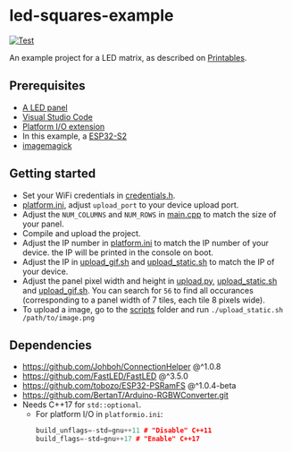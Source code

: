 # led-squares-example
[![Test](https://github.com/Johboh/led-squares-example/actions/workflows/test.yaml/badge.svg)](https://github.com/Johboh/led-squares-example/actions/workflows/test.yaml)

An example project for a LED matrix, as described on [Printables]().

## Prerequisites
- [A LED panel]()
- [Visual Studio Code](https://code.visualstudio.com/)
- [Platform I/O extension](https://platformio.org/install/ide?install=vscode)
- In this example, a [ESP32-S2](https://www.wemos.cc/en/latest/s2/s2_mini.html)
- [imagemagick](https://imagemagick.org/)

## Getting started
- Set your WiFi credentials in [credentials.h](./src/credentials.h).
- [platform.ini](./src/platform.ini), adjust `upload_port` to your device upload port.
- Adjust the `NUM_COLUMNS` and `NUM_ROWS` in [main.cpp](./src/main.cpp#L13) to match the size of your panel.
- Compile and upload the project.
- Adjust the IP number in [platform.ini](./src/platform.ini) to match the IP number of your device. the IP will be printed in the console on boot.
- Adjust the IP in [upload_gif.sh](./scripts/upload_gif.sh#L16-L17) and [upload_static.sh](./scripts/upload_static.sh#L15-L16) to match the IP of your device.
- Adjust the panel pixel width and height in [upload.py](./scripts/upload.py#L9), [upload_static.sh](./scripts/upload_static.sh#L14) and [upload_gif.sh](./scripts/upload_gif.sh#L14). You can search for `56` to find all occurances (corresponding to a panel width of 7 tiles, each tile 8 pixels wide).
- To upload a image, go to the [scripts](./scripts) folder and run `./upload_static.sh /path/to/image.png`

## Dependencies
- https://github.com/Johboh/ConnectionHelper @^1.0.8
- https://github.com/FastLED/FastLED @^3.5.0
- https://github.com/tobozo/ESP32-PSRamFS @^1.0.4-beta
- https://github.com/BertanT/Arduino-RGBWConverter.git
- Needs C++17 for `std::optional`.
  - For platform I/O in `platformio.ini`:
    ```C++
    build_unflags=-std=gnu++11 # "Disable" C++11
    build_flags=-std=gnu++17 # "Enable" C++17
    ```
